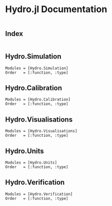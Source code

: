 # Hydro.jl Documentation

```@contents
```

## Index

```@index
```

## Hydro.Simulation

```@autodocs
Modules = [Hydro.Simulation]
Order   = [:function, :type]
```

## Hydro.Calibration

```@autodocs
Modules = [Hydro.Calibration]
Order   = [:function, :type]
```

## Hydro.Visualisations

```@autodocs
Modules = [Hydro.Visualisations]
Order   = [:function, :type]
```

## Hydro.Units

```@autodocs
Modules = [Hydro.Units]
Order   = [:function, :type]
```

## Hydro.Verification

```@autodocs
Modules = [Hydro.Verification]
Order   = [:function, :type]
```
